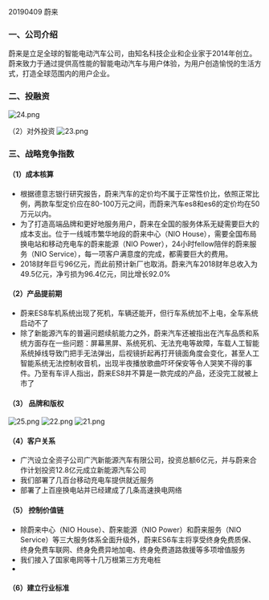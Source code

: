20190409 蔚来

### 一、公司介绍

蔚来是立足全球的智能电动汽车公司，由知名科技企业和企业家于2014年创立。蔚来致力于通过提供高性能的智能电动汽车与用户体验，为用户创造愉悦的生活方式，打造全球范围内的用户企业。

### 二、投融资
![24.png](https://i.loli.net/2019/04/09/5cacbb2fcd02d.png)

（2）对外投资
![23.png](https://i.loli.net/2019/04/09/5cacbb2fceb42.png)

### 三、战略竞争指数

#### （1）成本核算
* 根据德意志银行研究报告，蔚来汽车的定价均不属于正常性价比，依照正常比例，两款车型定价应在80-100万元之间，而蔚来汽车es8和es6的定价均在50万元以内。
* 为了打造高端品牌和更好地服务用户，蔚来在全国的服务体系无疑需要巨大的成本支出。位于一线城市繁华地段的蔚来中心（NIO House），需要全国布局换电站和移动充电车的蔚来能源（NIO Power），24小时fellow陪伴的蔚来服务（NIO Service），每一项客户满意度的完成，都需要巨大的费用。
* 2018财年巨亏96亿元，而此前预计新厂也取消。蔚来汽车2018财年总收入为49.5亿元，净亏损为96.4亿元，同比增长92.0%




#### （2）产品提前期
* 蔚来ES8车机系统出现了死机，车辆还能开，但行车系统加不上电，全车系统启动不了
* 除了新能源汽车的普遍问题续航能力之外，蔚来汽车还被指出在汽车品质和系统方面存在一些问题：屏幕黑屏、系统死机、无法充电等故障，车载人工智能系统掉线导致门把手无法弹出，后视镜折起再打开镜面角度会变化，甚至人工智能系统无法控制收音机，出现半夜播放歌曲吓坏保安等令人哭笑不得的事件。乃至有车评人指出，蔚来ES8并不算是一款完成的产品，还没完工就被上市了


#### （3） 品牌和版权
![25.png](https://i.loli.net/2019/04/09/5cacbb2fd0507.png)
![22.png](https://i.loli.net/2019/04/09/5cacbb30155f0.png)
![21.png](https://i.loli.net/2019/04/09/5cacbb3019678.png)

####  （4）客户关系
* 广汽设立全资子公司广汽新能源汽车有限公司，投资总额6亿元，并与蔚来合作计划投资12.8亿元成立新能源汽车公司
* 我们部署了几百台移动充电车提供就近服务
* 部署了上百座换电站并已经建成了几条高速换电网络


#### （5） 控制价值链
* 除蔚来中心（NIO House）、蔚来能源（NIO Power）和蔚来服务（NIO Service）等三大服务体系全面升级外，蔚来ES6车主将享受终身免费质保、终身免费车联网、终身免费异地加电、终身免费道路救援等多项增值服务
* 我们接入了国家电网等十几万根第三方充电桩
* 

#### （6）建立行业标准



